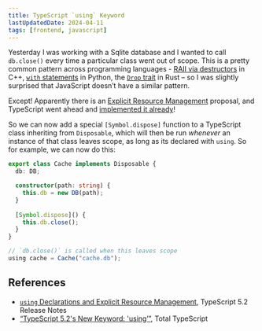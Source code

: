 ```yaml
---
title: TypeScript `using` Keyword
lastUpdatedDate: 2024-04-11
tags: [frontend, javascript]
---
```


Yesterday I was working with a Sqlite database and I wanted to call `db.close()` every time a particular class went out of scope. This is a pretty common pattern across programming languages - [RAII via destructors](https://en.cppreference.com/w/cpp/language/raii) in C++, [`with` statements](https://docs.python.org/3/reference/compound_stmts.html#with) in Python, the [`Drop` trait](https://doc.rust-lang.org/std/ops/trait.Drop.html) in Rust – so I was slightly surprised that JavaScript doesn’t have a similar pattern.

Except! Apparently there is an [Explicit Resource Management](https://github.com/tc39/proposal-explicit-resource-management) proposal, and TypeScript went ahead and [implemented it already](https://www.typescriptlang.org/docs/handbook/release-notes/typescript-5-2.html#using-declarations-and-explicit-resource-management)!

So we can now add a special `[Symbol.dispose]` function to a TypeScript class inheriting from `Disposable`, which will then be run *whenever* an instance of that class leaves scope, as long as its declared with `using`. So for example, we can now do this:

```typescript
export class Cache implements Disposable {
  db: DB;

  constructor(path: string) {
    this.db = new DB(path);
  }
  
  [Symbol.dispose]() {
    this.db.close();
  }
}

// `db.close()` is called when this leaves scope
using cache = Cache("cache.db");
```

## References

- [`using`
Declarations and Explicit Resource Management](https://www.typescriptlang.org/docs/handbook/release-notes/typescript-5-2.html#using-declarations-and-explicit-resource-management), TypeScript 5.2 Release Notes
- [“TypeScript 5.2's New Keyword: 'using’”](https://www.totaltypescript.com/typescript-5-2-new-keyword-using), Total TypeScript